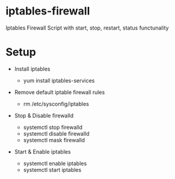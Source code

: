 # iptables-firewall
Iptables Firewall Script with start, stop, restart, status functunality

# Setup
- Install iptables
  - yum install iptables-services

- Remove default iptable firewall rules
   - rm /etc/sysconfig/iptables

- Stop & Disable firewalld
  - systemctl stop firewalld
  - systemctl disable firewalld
  - systemctl mask firewalld

- Start & Enable iptables
  - systemctl enable iptables
  - systemctl start iptables
